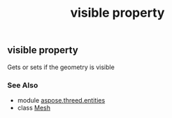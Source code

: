 ﻿---
title: visible property
second_title: Aspose.3D for Python via .NET API References
description: 
type: docs
weight: 310
url: /python-net/aspose.threed.entities/mesh/visible/
is_root: false
---

## visible property


Gets or sets if the geometry is visible

### See Also
* module [aspose.threed.entities](../../)
* class [Mesh](/3d/python-net/aspose.threed.entities/mesh)
